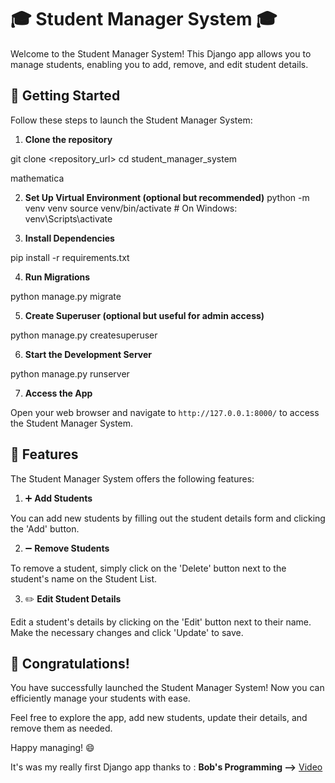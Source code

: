 # :mortar_board: Student Manager System :mortar_board:

Welcome to the Student Manager System! This Django app allows you to manage students, enabling you to add, remove, and edit student details.

## :rocket: Getting Started

Follow these steps to launch the Student Manager System:

1. **Clone the repository**

git clone <repository_url>
cd student_manager_system

mathematica

2. **Set Up Virtual Environment (optional but recommended)**
   python -m venv venv
   source venv/bin/activate # On Windows: venv\Scripts\activate

3. **Install Dependencies**

pip install -r requirements.txt

4. **Run Migrations**

python manage.py migrate

5. **Create Superuser (optional but useful for admin access)**

python manage.py createsuperuser

6. **Start the Development Server**

python manage.py runserver

7. **Access the App**

Open your web browser and navigate to `http://127.0.0.1:8000/` to access the Student Manager System.

## :notebook_with_decorative_cover: Features

The Student Manager System offers the following features:

1. :heavy_plus_sign: **Add Students**

You can add new students by filling out the student details form and clicking the 'Add' button.

2. :heavy_minus_sign: **Remove Students**

To remove a student, simply click on the 'Delete' button next to the student's name on the Student List.

3. :pencil2: **Edit Student Details**

Edit a student's details by clicking on the 'Edit' button next to their name. Make the necessary changes and click 'Update' to save.

## :tada: Congratulations!

You have successfully launched the Student Manager System! Now you can efficiently manage your students with ease.

Feel free to explore the app, add new students, update their details, and remove them as needed.

Happy managing! :smile:

It's was my really first Django app thanks to : **Bob's Programming -->** [Video](https://www.youtube.com/watch?v=EUMpUUXKvP0&list=PL_COGr0ge-poGQY4ZMwe6Bkt-0QQuvmMk&index=6)
